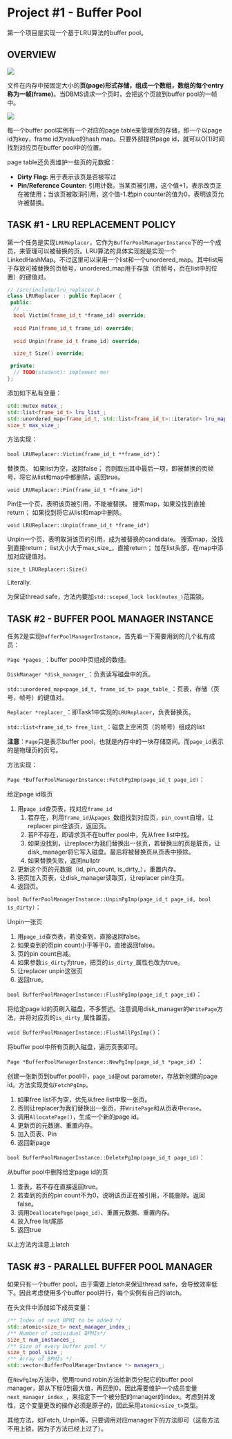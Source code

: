 # Project #1 - Buffer Pool

第一个项目是实现一个基于LRU算法的buffer pool。

## OVERVIEW

![](../.gitbook/assets/image-20220402133031292.png)

文件在内存中按固定大小的**页(page)形式存储，组成一个数组，数组的每个entry称为一帧(frame)**。当DBMS请求一个页时，会把这个页放到buffer pool的一帧中。

![](../.gitbook/assets/image-20220402132853885.png)

每一个buffer pool实例有一个对应的page table来管理页的存储，即一个以page id为key，frame id为value的hash map。只要外部提供page id，就可以O(1)时间找到对应页在buffer pool中的位置。

page table还负责维护一些页的元数据：

* **Dirty Flag:** 用于表示该页是否被写过
* **Pin/Reference Counter:** 引用计数。当某页被引用，这个值+1，表示改页正在被使用；当该页被取消引用，这个值-1.若pin counter的值为0，表明该页允许被替换。

## TASK #1 - LRU REPLACEMENT POLICY

第一个任务是实现`LRUReplacer`，它作为`BufferPoolManagerInstance`下的一个成员，来管理可以被替换的页。LRU算法的具体实现就是实现一个LinkedHashMap。不过这里可以采用一个list和一个unordered\_map。其中list用于存放可被替换的页帧号，unordered\_map用于存放（页帧号，页在list中的位置）的键值对。

```cpp
// /src/include/lru_replacer.h
class LRUReplacer : public Replacer {
 public:
  // ...
  bool Victim(frame_id_t *frame_id) override;
    
  void Pin(frame_id_t frame_id) override;
    
  void Unpin(frame_id_t frame_id) override;

  size_t Size() override;

 private:
  // TODO(student): implement me!
};
```

添加如下私有变量：

```cpp
std::mutex mutex_;
std::list<frame_id_t> lru_list_;
std::unordered_map<frame_id_t, std::list<frame_id_t>::iterator> lru_map_;
size_t max_size_;
```

方法实现：

`bool LRUReplacer::Victim(frame_id_t **frame_id*)`：

替换页。 如果list为空，返回false； 否则取出其中最后一项，即被替换的页帧号，将它从list和map中都删除，返回true。

`void LRUReplacer::Pin(frame_id_t *frame_id*)`

Pin住一个页，表明该页被引用，不能被替换。 搜索map，如果没找到直接return； 如果找到将它从list和map中删除。

`void LRUReplacer::Unpin(frame_id_t *frame_id*)`

Unpin一个页，表明取消该页的引用，成为被替换的candidate。 搜索map，没找到直接return； list大小大于max\_size\_，直接return； 加在list头部，在map中添加对应键值对。

`size_t LRUReplacer::Size()`

Literally.

为保证thread safe，方法内要加`std::scoped_lock lock(mutex_)`范围锁。

## TASK #2 - BUFFER POOL MANAGER INSTANCE

任务2是实现`BufferPoolManagerInstance`，首先看一下需要用到的几个私有成员：

`Page *pages_`：buffer pool中页组成的数组。

`DiskManager *disk_manager_`：负责读写磁盘中的页。

`std::unordered_map<page_id_t, frame_id_t> page_table_`：页表，存储（页号，帧号）的键值对。

`Replacer *replacer_`：即Task1中实现的`LRUReplacer`，负责替换页。

`std::list<frame_id_t> free_list_`：磁盘上空闲页（的帧号）组成的list

**注意**：`Page`只是表示buffer pool，也就是内存中的一块存储空间。而`page_id`表示的是物理页的页号。

方法实现：

`Page *BufferPoolManagerInstance::FetchPgImp(page_id_t page_id)`：

给定page id取页

1. 用`page_id`查页表，找对应`frame_id`
   1. 若存在，利用`frame_id`从`pages_`数组找到对应页，`pin_count`自增，让replacer pin住该页，返回页。
   2. 若P不存在，即请求页不在buffer pool中，先从free list中找。
   3. 如果没找到，让replacer为我们替换出一张页，若替换出的页是脏页，让disk\_manager将它写入磁盘。最后将被替换页从页表中擦除。
   4. 如果替换失败，返回nullptr
2. 更新这个页的元数据（id, pin\_count, is\_dirty\_），重置内存。
3. 把页加入页表，让disk\_manager读取页，让replacer pin住页。
4. 返回页。

`bool BufferPoolManagerInstance::UnpinPgImp(page_id_t page_id, bool is_dirty)`：

Unpin一张页

1. 用`page_id`查页表，若没查到，直接返回false。
2. 如果查到的页pin count小于等于0，直接返回false。
3. 页的pin count自减。
4. 如果参数`is_dirty`为true，把页的`is_dirty_`属性也改为true。
5. 让replacer unpin这张页
6. 返回true。

`bool BufferPoolManagerInstance::FlushPgImp(page_id_t page_id)`：

将给定page id的页刷入磁盘，不多赘述。注意调用disk\_manager的`WritePage`方法，并将对应页的`is_dirty_`属性置否。

`void BufferPoolManagerInstance::FlushAllPgsImp()`：

将buffer pool中所有页刷入磁盘，遍历页表即可。

`Page *BufferPoolManagerInstance::NewPgImp(page_id_t *page_id)` ：

创建一张新页到buffer pool中，`page_id`是out parameter，存放新创建的page id。方法实现类似`FetchPgImp`。

1. 如果free list不为空，优先从free list中取一张页。
2. 否则让replacer为我们替换出一张页，并`WritePage`和从页表中`erase`。
3. 调用`AllocatePage()`，生成一个新的page id。
4. 更新页的元数据、重置内存。
5. 加入页表、Pin
6. 返回新page

`bool BufferPoolManagerInstance::DeletePgImp(page_id_t page_id)`：

从buffer pool中删除给定page id的页

1. 查表，若不存在直接返回true。
2. 若查到的页的pin count不为0，说明该页正在被引用，不能删除。返回false。
3. 调用`DeallocatePage(page_id)`、重置元数据、重置内存。
4. 放入free list尾部
5. 返回true

以上方法内注意上latch

## TASK #3 - PARALLEL BUFFER POOL MANAGER

如果只有一个buffer pool，由于需要上latch来保证thread safe，会导致效率低下。因此考虑使用多个buffer pool并行，每个实例有自己的latch。

在头文件中添加如下成员变量：

```cpp
/** Index of next BPMI to be added */
std::atomic<size_t> next_manager_index_;
/** Number of individual BPMIs*/
size_t num_instances_;
/** Size of every buffer pool */
size_t pool_size_;
/** Array of BPMIs */
std::vector<BufferPoolManagerInstance *> managers_;
```

在`NewPgImp`方法中，使用round robin方法给新页分配它的buffer pool manager，即从下标0到最大值，再回到0。因此需要维护一个成员变量`next_manager_index_`，来指定下一个被分配的manager的index。考虑到并发性，这个变量更改的操作必须是原子的，因此采用`atomic<size_t>`类型。

其他方法，如Fetch, Unpin等，只要调用对应manager下的方法即可（这些方法不用上锁，因为子方法已经上过了）。
